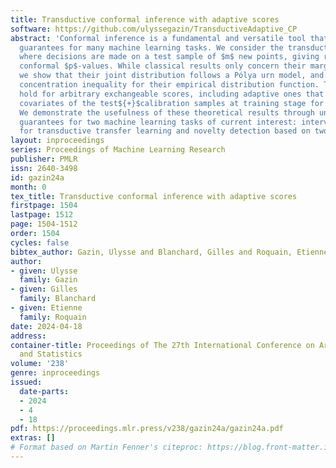 ```yaml
---
title: Transductive conformal inference with adaptive scores
software: https://github.com/ulyssegazin/TransductiveAdaptive_CP
abstract: 'Conformal inference is a fundamental and versatile tool that provides distribution-free
  guarantees for many machine learning tasks. We consider the transductive setting,
  where decisions are made on a test sample of $m$ new points, giving rise to $m$
  conformal $p$-values. While classical results only concern their marginal distribution,
  we show that their joint distribution follows a Pólya urn model, and establish a
  concentration inequality for their empirical distribution function. The results
  hold for arbitrary exchangeable scores, including adaptive ones that can use the
  covariates of the test${+}$calibration samples at training stage for increased accuracy.
  We demonstrate the usefulness of these theoretical results through uniform, in-probability
  guarantees for two machine learning tasks of current interest: interval prediction
  for transductive transfer learning and novelty detection based on two-class classification.'
layout: inproceedings
series: Proceedings of Machine Learning Research
publisher: PMLR
issn: 2640-3498
id: gazin24a
month: 0
tex_title: Transductive conformal inference with adaptive scores
firstpage: 1504
lastpage: 1512
page: 1504-1512
order: 1504
cycles: false
bibtex_author: Gazin, Ulysse and Blanchard, Gilles and Roquain, Etienne
author:
- given: Ulysse
  family: Gazin
- given: Gilles
  family: Blanchard
- given: Etienne
  family: Roquain
date: 2024-04-18
address:
container-title: Proceedings of The 27th International Conference on Artificial Intelligence
  and Statistics
volume: '238'
genre: inproceedings
issued:
  date-parts:
  - 2024
  - 4
  - 18
pdf: https://proceedings.mlr.press/v238/gazin24a/gazin24a.pdf
extras: []
# Format based on Martin Fenner's citeproc: https://blog.front-matter.io/posts/citeproc-yaml-for-bibliographies/
---
```

